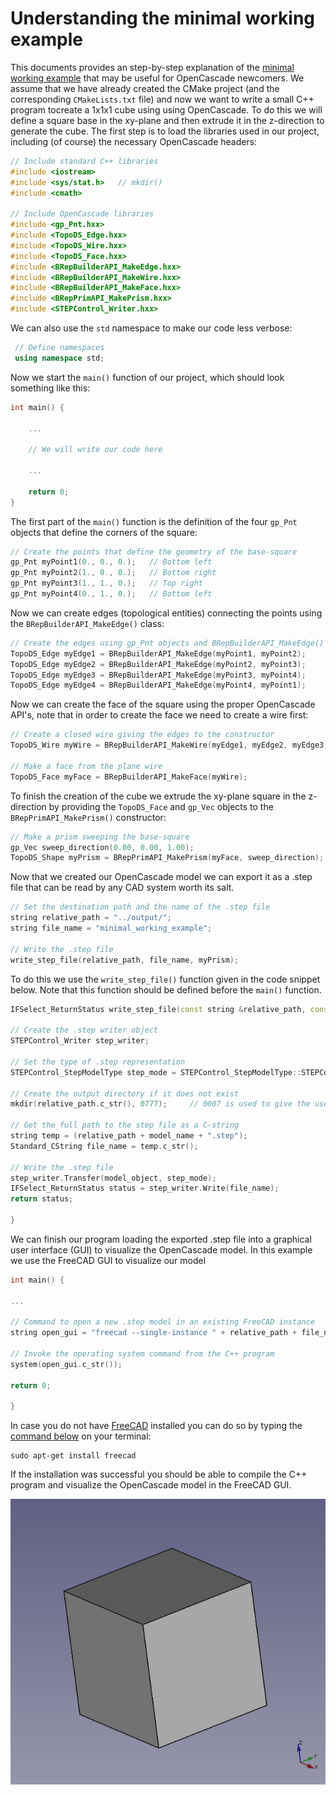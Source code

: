 # Understanding the minimal working example


This documents provides an step-by-step explanation of the [minimal working example](./open_cascade_minimal_working_example.md) that may be useful for OpenCascade newcomers.
We assume that we have already created the CMake project (and the corresponding `CMakeLists.txt` file) and now we want to write a small C++ program tocreate a 1x1x1 cube using using OpenCascade.
To do this we will define a square base in the xy-plane and then extrude it in the z-direction to generate the cube.
The first step is to load the libraries used in our project, including (of course) the necessary OpenCascade headers:



```cpp
// Include standard C++ libraries
#include <iostream>
#include <sys/stat.h>	// mkdir()
#include <cmath>

// Include OpenCascade libraries
#include <gp_Pnt.hxx>
#include <TopoDS_Edge.hxx>
#include <TopoDS_Wire.hxx>
#include <TopoDS_Face.hxx>
#include <BRepBuilderAPI_MakeEdge.hxx>
#include <BRepBuilderAPI_MakeWire.hxx>
#include <BRepBuilderAPI_MakeFace.hxx>
#include <BRepPrimAPI_MakePrism.hxx>
#include <STEPControl_Writer.hxx>

```

We can also use the `std` namespace to make our code less verbose:

```cpp
 // Define namespaces
 using namespace std;
```

Now we start the `main()` function of our project, which should look something like this:

```cpp
int main() {

	...

	// We will write our code here

	...

    return 0;
}
```

The first part of the `main()` function is the definition of the four `gp_Pnt` objects that define the corners of the square:

```cpp
// Create the points that define the geometry of the base-square
gp_Pnt myPoint1(0., 0., 0.);   // Bottom left
gp_Pnt myPoint2(1., 0., 0.);   // Bottom right
gp_Pnt myPoint3(1., 1., 0.);   // Top right
gp_Pnt myPoint4(0., 1., 0.);   // Bottom left
```

Now we can create edges (topological entities) connecting the points using the `BRepBuilderAPI_MakeEdge()` class:

```cpp
// Create the edges using gp_Pnt objects and BRepBuilderAPI_MakeEdge()
TopoDS_Edge myEdge1 = BRepBuilderAPI_MakeEdge(myPoint1, myPoint2);
TopoDS_Edge myEdge2 = BRepBuilderAPI_MakeEdge(myPoint2, myPoint3);
TopoDS_Edge myEdge3 = BRepBuilderAPI_MakeEdge(myPoint3, myPoint4);
TopoDS_Edge myEdge4 = BRepBuilderAPI_MakeEdge(myPoint4, myPoint1);
```

Now we can create the face of the square using the proper OpenCascade API's, note that in order to create the face we need to create a wire first:

```cpp
// Create a closed wire giving the edges to the constructor
TopoDS_Wire myWire = BRepBuilderAPI_MakeWire(myEdge1, myEdge2, myEdge3, myEdge4);

// Make a face from the plane wire
TopoDS_Face myFace = BRepBuilderAPI_MakeFace(myWire);
```

To finish the creation of the cube we extrude the xy-plane square in the z-direction by providing the `TopoDS_Face` and  `gp_Vec` objects to the `BRepPrimAPI_MakePrism()` constructor:

```cpp
// Make a prism sweeping the base-square
gp_Vec sweep_direction(0.00, 0.00, 1.00);
TopoDS_Shape myPrism = BRepPrimAPI_MakePrism(myFace, sweep_direction);
```

Now that we created our OpenCascade model we can export it as a .step file that can be read by any CAD system worth its salt.


```cpp
// Set the destination path and the name of the .step file
string relative_path = "../output/";
string file_name = "minimal_working_example";

// Write the .step file
write_step_file(relative_path, file_name, myPrism);
```


To do this we use the `write_step_file()` function given in the code snippet below. Note that this function should be defined before the `main()` function.


```cpp
IFSelect_ReturnStatus write_step_file(const string &relative_path, const string &model_name, const TopoDS_Shape &model_object) {

// Create the .step writer object
STEPControl_Writer step_writer;

// Set the type of .step representation
STEPControl_StepModelType step_mode = STEPControl_StepModelType::STEPControl_AsIs;

// Create the output directory if it does not exist
mkdir(relative_path.c_str(), 0777);     // 0007 is used to give the user permissions to read+write+execute

// Get the full path to the step file as a C-string
string temp = (relative_path + model_name + ".step");
Standard_CString file_name = temp.c_str();

// Write the .step file
step_writer.Transfer(model_object, step_mode);
IFSelect_ReturnStatus status = step_writer.Write(file_name);
return status;

}

```


We can finish our program loading the exported .step file into a graphical user interface (GUI) to visualize the OpenCascade model. In this example we use the FreeCAD GUI to visualize our model

```cpp
int main() {

...

// Command to open a new .step model in an existing FreeCAD instance
string open_gui = "freecad --single-instance " + relative_path + file_name + ".step";

// Invoke the operating system command from the C++ program
system(open_gui.c_str());

return 0;

}
```


In case you do not have [FreeCAD](https://www.freecadweb.org/) installed you can do so by typing the [command below](https://www.freecadweb.org/wiki/Install_on_Unix) on your terminal:

	sudo apt-get install freecad



If the installation was successful you should be able to compile the C++ program and visualize the OpenCascade model in the FreeCAD GUI.

 ![cube_model](./images/cube_model.png)
